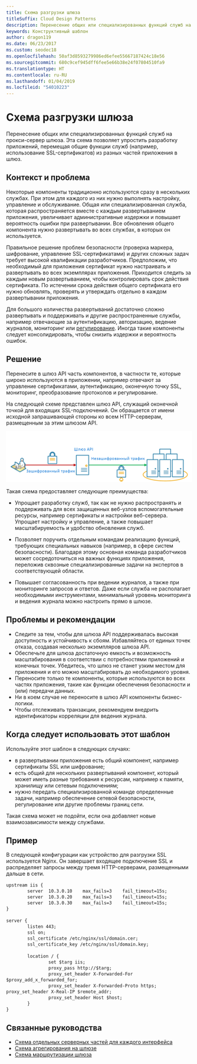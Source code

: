 ```yaml
---
title: Схема разгрузки шлюза
titleSuffix: Cloud Design Patterns
description: Перенесение общих или специализированных функций служб на прокси-сервер шлюза.
keywords: Конструктивный шаблон
author: dragon119
ms.date: 06/23/2017
ms.custom: seodec18
ms.openlocfilehash: 50af3d8593279986ed6efee55667187424c18e56
ms.sourcegitcommit: 680c9cef945dff6fee5e66b38e24f07804510fa9
ms.translationtype: HT
ms.contentlocale: ru-RU
ms.lasthandoff: 01/04/2019
ms.locfileid: "54010223"
---
```

# <a name="gateway-offloading-pattern"></a>Схема разгрузки шлюза

Перенесение общих или специализированных функций служб на прокси-сервер шлюза. Эта схема позволяет упростить разработку приложений, перемещая общие функции служб (например, использование SSL-сертификатов) из разных частей приложения в шлюз.

## <a name="context-and-problem"></a>Контекст и проблема

Некоторые компоненты традиционно используются сразу в нескольких службах. При этом для каждого из них нужно выполнять настройку, управление и обслуживание. Общая или специализированная служба, которая распространяется вместе с каждым развертыванием приложения, увеличивает административные издержки и повышает вероятность ошибки при развертывании. Все обновления общего компонента нужно развертывать во всех службах, в которых он используется.

Правильное решение проблем безопасности (проверка маркера, шифрование, управление SSL-сертификатами) и других сложных задач требует высокой квалификации разработчиков. Предположим, что необходимый для приложения сертификат нужно настраивать и развертывать во всех экземплярах приложения. Приходится следить за каждым новым развертыванием, чтобы контролировать срок действия сертификата. По истечении срока действия общего сертификата его нужно обновлять, проверять и утверждать отдельно в каждом развертывании приложения.

Для большого количества развертываний достаточно сложно развертывать и поддерживать и другие распространенные службы, например отвечающие за аутентификацию, авторизацию, ведение журналов, мониторинг или [регулирование](./throttling.md). Иногда такие компоненты следует консолидировать, чтобы снизить издержки и вероятность ошибок.

## <a name="solution"></a>Решение

Перенесите в шлюз API часть компонентов, в частности те, которые широко используются в приложении, например отвечают за управление сертификатами, аутентификацию, оконечную точку SSL, мониторинг, преобразование протоколов и регулирование.

На следующей схеме представлен шлюз API, служащий оконечной точкой для входящих SSL-подключений. Он обращается от имени исходной запрашивающей стороны ко всем HTTP-серверам, размещенным за этим шлюзом API.

 ![Схема разгрузки шлюза](./_images/gateway-offload.png)

Такая схема предоставляет следующие преимущества:

- Упрощает разработку служб, так как не нужно распространять и поддерживать для всех защищенных веб-узлов вспомогательные ресурсы, например сертификаты и настройки веб-сервера. Упрощает настройку и управление, а также повышает масштабируемость и удобство обновления служб.

- Позволяет поручить отдельным командам реализацию функций, требующих специальных навыков (например, в сфере систем безопасности). Благодаря этому основная команда разработчиков может сосредоточиться на важных функциях приложения, переложив сквозные специализированные задачи на экспертов в соответствующей области.

- Повышает согласованность при ведении журналов, а также при мониторинге запросов и ответов. Даже если служба не располагает необходимыми инструментами, минимальный уровень мониторинга и ведения журнала можно настроить прямо в шлюзе.

## <a name="issues-and-considerations"></a>Проблемы и рекомендации

- Следите за тем, чтобы для шлюза API поддерживалась высокая доступность и устойчивость к сбоям. Избавляйтесь от единых точек отказа, создавая несколько экземпляров шлюза API.
- Обеспечьте для шлюза достаточную емкость и возможность масштабирования в соответствии с потребностями приложений и конечных точек. Убедитесь, что шлюз не станет узким местом для приложения и его можно масштабировать до необходимого уровня.
- Переносите только те компоненты, которые используются во всех частях приложения, такие как функции обеспечения безопасности и (или) передачи данных.
- Ни в коем случае не переносите в шлюз API компоненты бизнес-логики.
- Чтобы отслеживать транзакции, рекомендуем внедрить идентификаторы корреляции для ведения журнала.

## <a name="when-to-use-this-pattern"></a>Когда следует использовать этот шаблон

Используйте этот шаблон в следующих случаях:

- в развертывании приложения есть общий компонент, например сертификаты SSL или шифрование;
- есть общий для нескольких развертываний компонент, который может иметь разные требования к ресурсам, например к памяти, хранилищу или сетевым подключениям;
- нужно передать специализированной команде определенные задачи, например обеспечение сетевой безопасности, регулирование или другие проблемы границ сети.

Такая схема может не подойти, если она добавляет новые взаимозависимости между службами.

## <a name="example"></a>Пример

В следующей конфигурации как устройство для разгрузки SSL используется Nginx. Он завершает входящее подключение SSL и распределяет запросы между тремя HTTP-серверами, размещенными дальше в сети.

```console
upstream iis {
        server  10.3.0.10    max_fails=3    fail_timeout=15s;
        server  10.3.0.20    max_fails=3    fail_timeout=15s;
        server  10.3.0.30    max_fails=3    fail_timeout=15s;
}

server {
        listen 443;
        ssl on;
        ssl_certificate /etc/nginx/ssl/domain.cer;
        ssl_certificate_key /etc/nginx/ssl/domain.key;

        location / {
                set $targ iis;
                proxy_pass http://$targ;
                proxy_set_header X-Forwarded-For $proxy_add_x_forwarded_for;
                proxy_set_header X-Forwarded-Proto https;
proxy_set_header X-Real-IP $remote_addr;
                proxy_set_header Host $host;
        }
}
```

## <a name="related-guidance"></a>Связанные руководства

- [Схема отдельных серверных частей для каждого интерфейса](./backends-for-frontends.md)
- [Схема агрегирования на шлюзе](./gateway-aggregation.md)
- [Схема маршрутизации шлюза](./gateway-routing.md)
